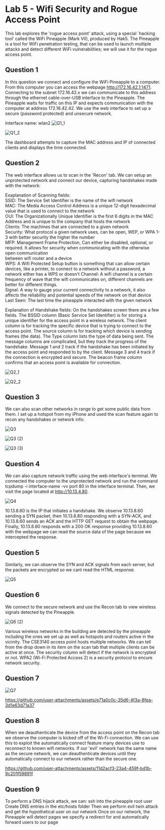 # Lab 5 - Wifi Security and Rogue Access Point

This lab explores the 'rogue access point’ attack, using a special `hacking tool’ called the WiFi Pineapple (Mark VII), produced by Hak5. The 
Pineapple is a tool for WiFi penetration testing, that can be used to launch multiple attacks and 
detect different WiFi vulnerabilities; we will use it for the rogue access point. 


## Question 1
In this question we connect and configure the WiFi Pineapple to a computer. From this computer you can access the webpage http://172.16.42.1:1471. Connecting to the subnet 172.16.42.x we can communicate to this address through the ethernet cable-over-USB interface to the Pineapple. The Pineapple waits for traffic on this IP and expects communication with the computer at address 172.16.42.42. We use the web interface to set up a secure (password protected) and unsecure network.

Interface name: wlan2
![Q1_1](https://github.com/user-attachments/assets/5a79ab58-b029-4fba-a836-473fa85da3c0)

![Q1_2](https://github.com/user-attachments/assets/7e570eb2-4e39-45e0-8d4b-b5d24d7d61f2)

The dashboard attempts to capture the MAC address and IP of connected clients and displays the time connected. 


## Question 2
The web interface allows us to scan in the 'Recon' tab. We can setup an unprotected network and connect our device, capturing handshakes made with the network:  

Exaplanation of Scanning fields:  
SSID: The Service Set Identifier is the name of the wifi network  
MAC: The Media Access Control Address is a unique 12-digit hexadecimal value that is used to connect to the network  
OUI: The Organizationally Unique Identifier is the first 6 digits in the MAC Address and is unique to the company that hosts the network  
Clients: The machines that are connected to a given network  
Security: What protocol a given network uses, can be open, WEP, or WPA 1-3 with better security the higher the number  
MFP: Management Frame Protection, Can either be disabled, optional, or required. It allows for security when communicating with the otherwise open communication    
between wifi router and a device  
WPS: A Wifi Protected Setup button is something that can allow certain devices, like a printer, to connect to a network without a password, a network either has a WPS or doesn't
Channel: A wifi channel is a certain frequency of wave that the wifi communicates on, different channels are better for different things.  
Signal: A way to gauge your current connectivity to a network, it also affects the reliability and potential speeds of the network on that device  
Last Seen: The last time the pineapple interacted with the given network  

Explanation of Handshake fields:
On the handshakes screen there are a few fields. The BSSID column (Basic Service Set Identifier) is for storing a unique identifier for the access point in a wireless network. The client column is for tracking the specific device that is trying to connect to the access point. The source column is for tracking which device is sending frames (the data). The Type column lists the type of data being sent. The message columns are complicated, but they track the progress of the handshake. Message 1 and 2 track if the handshake has been initiated by the access point and responded to by the client. Message 3 and 4 track if the connection is encrypted and secure. The beacon frame column confirms that an access point is available for connection.

![Q2_1](https://github.com/user-attachments/assets/efaf07b7-d118-4fc7-935f-ce117d40e1b9)

![Q2_2](https://github.com/user-attachments/assets/3c3a2f24-127c-485c-9f3e-768009fc4aa0)





## Question 3
We can also scan other networks in range to get some public data from them. I set up a hotspot from my iPhone and used the scan feature again to recon any handshakes or network info:

![Q3](https://github.com/user-attachments/assets/240147f5-97dc-4a0b-9887-08453bd926b0)

![Q3 (2)](https://github.com/user-attachments/assets/82fa50af-bb7d-4dee-afee-ade9053395e1)

![Q3 (3)](https://github.com/user-attachments/assets/34c3b301-b9d3-4d59-a318-69ee8c9d2e69)


## Question 4
We can also capture network traffic using the web interface's terminal. We connected the computer to the unprotected network and run the command tcpdump -i interface-name -vv port 80 in the interface terminal. Then, we visit the page located at http://10.13.4.80.

![Q4](https://github.com/user-attachments/assets/6f095a09-62fa-468a-8c9c-f424dc897c92)

10.13.8.60 is the IP that initiates a handshake. We observe 10.13.8.60 sending a SYN packet, then 10.13.8.80 responding with a SYN-ACK, and 10.13.8.60 sends an ACK and the HTTP GET request to obtain the webpage. Finally, 10.13.8.80 responds with a 200 OK response providing 10.13.8.60 with the webpage we can read the source data of the page because we intercepted the response.

## Question 5
Similarly, we can observe the SYN and ACK signals from each server, but the packets are encrypted so we cant read the HTML response.

![Q5](https://github.com/user-attachments/assets/77c2a922-c181-4298-88e6-23e2684aba0e)


## Question 6
We connect to the secure network and use the Recon tab to view wireless signals detected by the Pineapple. 

![Q6 (2)](https://github.com/user-attachments/assets/5ace27ff-0786-41a4-9909-f13dba61a366)

Various wireless networks in the building are detected by the pineapple including the ones we set up as well as hotspots and routers active in the vicinity. The CSE3140 access point hosts multiple networks. We can tell from the drop down in its item on the scan tab that multiple clients can be active at once. The security column will detect if the network is encrypted or not. WPA2 (Wi-Fi Protected Access 2) is a security protocol to encure network security.

## Question 7

![Q7](https://github.com/user-attachments/assets/0365fbef-dcb3-46e1-bd10-89891f8d7d93)


https://github.com/user-attachments/assets/e71a0c0c-35d6-4f3a-8fea-3d1e63d71a37



## Question 8
When we deauthenticate the device from the access point on the Recon tab we observe the computer is kicked off of the Wi-Fi connection. We can use this to exploit the automatically connect feature many devices use to reconnect to known wifi networks. If our 'evil' network has the same name as the secure network, we can deauthenticate devices until they automatically connect to our network rather than the secure one. 

https://github.com/user-attachments/assets/11d2acf3-23a4-459f-bd1b-9c201f59891f



## Question 9
To perform a DNS hijack attack, we can:
ssh into the pineapple root user 
Create DNS entries in the etc/hosts folder 
Then we perform evil twin attack and get the hypothetical user on our network
Once on our network, the Pineapple will detect pages we specify a redirect for and automatically forward users to our page
